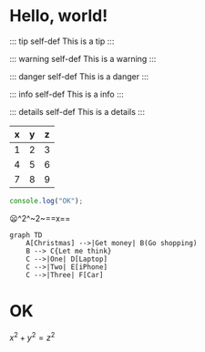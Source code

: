 # Hello, world!

::: tip self-def
This is a tip
:::

::: warning self-def
This is a warning
:::

::: danger self-def
This is a danger
:::

::: info self-def
This is a info
:::

::: details self-def
This is a details
:::

|x|y|z|
|---|---|---|
|1|2|3|
|4|5|6|
|7|8|9|

```js
console.log("OK");
```

:frowning:^2^~2~==x==

```mermaid
graph TD
    A[Christmas] -->|Get money| B(Go shopping)
    B --> C{Let me think}
    C -->|One| D[Laptop]
    C -->|Two| E[iPhone]
    C -->|Three| F[Car]
```


# OK

$x^2+y^2=z^2$
